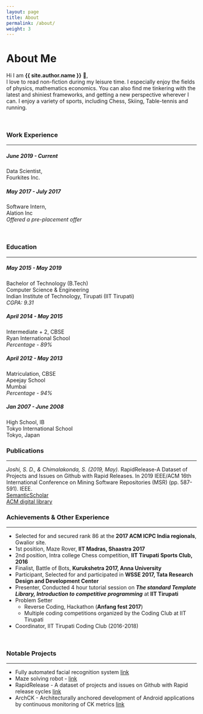 ```yaml
---
layout: page
title: About
permalink: /about/
weight: 3
---
```


# **About Me**

Hi I am **{{ site.author.name }}** :wave:,<br>
I love to read non-fiction during my leisure time. I especially enjoy the fields of physics, mathematics economics. You can also find me tinkering with the latest and shiniest frameworks, and getting a new perspective wherever I can. I enjoy a variety of sports, including Chess, Skiing, Table-tennis and running.

<br>

### Work Experience
--------------------
<!--
<div class="row">
{% include about/skills.html title="Programming Skills" source=site.data.programming-skills %}
{% include about/skills.html title="Other Skills" source=site.data.other-skills %}
</div>

<div class="row">
{% include about/timeline.html %}
</div>
-->

##### June 2019 - Current 
Data Scientist, <br>
Fourkites Inc. <br>

##### May 2017 - July 2017
Software Intern, <br>
Alation Inc <br>
*Offered a pre-placement offer*


<br>

### Education
---------------------

##### May 2015 - May 2019
Bachelor of Technology (B.Tech) <br>
Computer Science & Engineering <br>
Indian Institute of Technology, Tirupati (IIT Tirupati) <br>
*CGPA: 9.31* <br>

##### April 2014 - May 2015
Intermediate + 2, CBSE<br>
Ryan International School <br>
*Percentage - 89%*

##### April 2012 - May 2013
Matriculation, CBSE <br>
Apeejay School <br>
Mumbai <br>
*Percentage - 94%*

##### Jan 2007 - June 2008
High School, IB <br>
Tokyo International School <br>
Tokyo, Japan
<br>

### Publications
---------------------

*Joshi, S. D., & Chimalakonda, S. (2019, May).* RapidRelease-A Dataset of Projects and Issues on Github with Rapid Releases. In 2019 IEEE/ACM 16th International Conference on Mining Software Repositories (MSR) (pp. 587-591). IEEE. <br>
[SemanticScholar](https://www.semanticscholar.org/paper/RapidRelease-A-Dataset-of-Projects-and-Issues-on-Joshi-Chimalakonda/b1bffb9d54687235b141372b4b94165a48e83bac) <br>
[ACM digital library](https://dl.acm.org/doi/10.1109/MSR.2019.00088) 
<br>

### Achievements & Other Experience 
---------------------

+ Selected for and secured rank 86 at the **2017 ACM ICPC India regionals**, Gwalior site.
+ 1st position, Maze Rover, **IIT Madras, Shaastra 2017**
+ 2nd position, Intra college Chess competition, **IIT Tirupati Sports Club, 2016**
+ Finalist, Battle of Bots, **Kurukshetra 2017, Anna University**
+ Participant, Selected for and participated in **WSSE 2017, Tata Research Design and Development Center**
+ Presenter, Conducted 4 hour tutorial session on ***The standard Template Library, Introduction to competitive programming*** at **IIT Tirupati**
+ Problem Setter
	+ Reverse Coding, Hackathon (**Anfang fest 2017**)
	+ Multiple coding competitions organized by the Coding Club at IIT Tirupati
+ Coordinator, IIT Tirupati Coding Club (2016-2018)
<br>

### Notable Projects
---------------------

+ Fully automated facial recognition system [link](/projects/1-facial-recognition)
+ Maze solving robot - [link](/projects/2-maze-solving-robot)
+ RapidRelease - A dataset of projects and issues on Github with Rapid release cycles [link](/projects/3-rapidrelease)
+ ArchCK - Architecturally anchored development of Android applications by continuous monitoring of CK metrics [link](/projects/4-archck)
<br>
 

